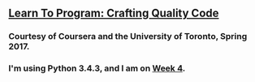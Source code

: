 ## [Learn To Program: Crafting Quality Code](https://www.coursera.org/learn/program-code/home/welcome)  
### Courtesy of Coursera and the University of Toronto, Spring 2017.  
### I'm using Python 3.4.3, and I am on [Week 4](https://www.coursera.org/learn/program-code/home/week/4).  
